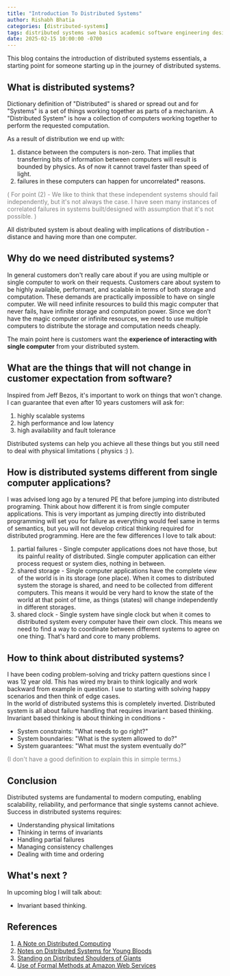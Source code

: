 ```yaml
---
title: "Introduction To Distributed Systems"
author: Rishabh Bhatia
categories: [distributed-systems]
tags: distributed systems swe basics academic software engineering design formal reasoning
date: 2025-02-15 10:00:00 -0700
---
```


This blog contains the introduction of distributed systems essentials, a starting point for someone starting up in the 
journey of distributed systems.

## What is distributed systems?
Dictionary definition of "Distributed" is shared or spread out and for "Systems" is a set of things working together 
as parts of a mechanism. A "Distributed System" is how a collection of computers working together to perform the
requested computation.<br>

As a result of distribution we end up with:
1) distance between the computers is non-zero. That implies that transferring bits of information between computers
will result is bounded by physics. As of now it cannot travel faster than speed of light.
2) failures in these computers can happen for uncorrelated* reasons.

<span style="color:grey" > ( For point (2) - We like to think that these independent systems should fail independently,
but it's not always the case. I have seen many instances of correlated failures in systems built/designed with
assumption that it's not possible. ) </span>

All distributed system is about dealing with implications of distribution - distance and having more than one computer.

## Why do we need distributed systems?
In general customers don't really care about if you are using multiple or single computer to work on their requests. 
Customers care about system to be highly available, performant, and scalable in terms of both storage and computation.
These demands are practically impossible to have on single computer. We will need infinite resources to build this 
magic computer that never fails, have infinite storage and computation power. Since we don't have the magic computer or
infinite resources, we need to use multiple computers to distribute the storage and computation needs cheaply.

The main point here is customers want the **experience of interacting with single computer** from your
distributed system.

## What are the things that will not change in customer expectation from software?
Inspired from Jeff Bezos, it's important to work on things that won't change. I can guarantee that even after 10 
years customers will ask for:
1) highly scalable systems
2) high performance and low latency 
3) high availability and fault tolerance

Distributed systems can help you achieve all these things but you still need to deal with physical limitations
( physics :) ).

## How is distributed systems different from single computer applications?
I was advised long ago by a tenured PE that before jumping into distributed programing. Think about how different it is
from single computer applications. This is very important as jumping directly into distributed programming will set you
for failure as everything would feel same in terms of semantics, but you will not develop critical thinking required 
for distributed programming. Here are the few differences I love to talk about:
1) partial failures - Single computer applications does not have those, but its painful reality of distributed. 
Single computer application can either process request or system dies, nothing in between.
2) shared storage - Single computer applications have the complete view of the world is in its storage (one place). When
it comes to distributed system the storage is shared, and need to be collected from different computers. This means it 
would be very hard to know the state of the world at that point of time, as things (states) will change independently 
in different storages.
3) shared clock - Single system have single clock but when it comes to distributed system every computer have their own
clock. This means we need to find a way to coordinate between different systems to agree on one thing. That's
hard and core to many problems.


## How to think about distributed systems?
I have been coding problem-solving and tricky pattern questions since I was 12 year old. This has wired my brain to
think logically and work backward from example in question. I use to starting with solving happy scenarios and then 
think of edge cases.<br>
In the world of distributed systems this is completely inverted. Distributed system is all about failure handling that 
requires invariant based thinking.<br>
Invariant based thinking is about thinking in conditions - 
- System constraints: "What needs to go right?"
- System boundaries: "What is the system allowed to do?"
- System guarantees: "What must the system eventually do?"

<span style="color:grey" > (I don't have a good definition to explain this in simple terms.) </span>

## Conclusion
Distributed systems are fundamental to modern computing, enabling scalability, reliability, and performance that 
single systems cannot achieve. Success in distributed systems requires:
- Understanding physical limitations
- Thinking in terms of invariants
- Handling partial failures
- Managing consistency challenges
- Dealing with time and ordering

## What's next ?
In upcoming blog I will talk about:
- Invariant based thinking.

## References
1. [A Note on Distributed Computing](https://scholar.harvard.edu/files/waldo/files/waldo-94.pdf)
2. [Notes on Distributed Systems for Young Bloods](https://www.somethingsimilar.com/2013/01/14/notes-on-distributed-systems-for-young-bloods/)
3. [Standing on Distributed Shoulders of Giants](https://queue.acm.org/detail.cfm?id=2953944)
4. [Use of Formal Methods at Amazon Web Services](https://lamport.azurewebsites.net/tla/formal-methods-amazon.pdf)
